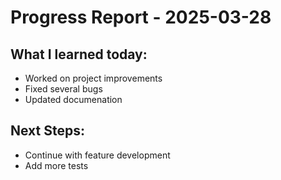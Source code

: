 # Progress Report - 2025-03-28
## What I learned today:
- Worked on project improvements
- Fixed several bugs
- Updated documenation

## Next Steps:
- Continue with feature development
- Add more tests
